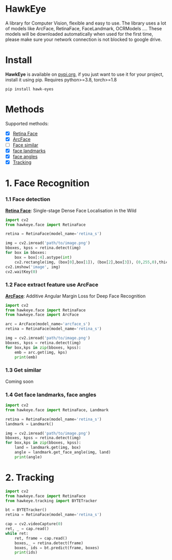 # HawkEye
A library for Computer Vision, flexible and easy to use. The library uses a lot of models like ArcFace, RetinaFace, FaceLandmark, OCRModels .... These models will be downloaded automatically when used for the first time, please make sure your network connection is not blocked to google drive.

# Install
**HawkEye** is available on [pypi.org](https://pypi.org/project/hawk-eyes/), if you just want to use it for your project, install it using pip.
Requires python>=3.8, torch>=1.8
```
pip install hawk-eyes
```
# Methods
Supported methods:
- [x] [Retina Face](https://arxiv.org/abs/1905.00641)
- [x] [ArcFace](https://arxiv.org/abs/1801.07698)
- [ ] [Face similar <coming soon>]()
- [x] [face landmarks]()
- [x] [face angles]()
- [x] [Tracking]()

# 1. Face Recognition
### 1.1 Face detection
[**Retina Face**](https://arxiv.org/abs/1905.00641): Single-stage Dense Face Localisation in the Wild
```py
import cv2
from hawkeye.face import RetinaFace

retina = RetinaFace(model_name='retina_s')

img = cv2.imread('path/to/image.png')
bboxes, kpss = retina.detect(img)
for box in bboxes:
    box = box[:4].astype(int)
    cv2.rectangle(img, (box[0],box[1]), (box[2],box[3]), (0,255,0),thickness=2)
cv2.imshow('image', img)
cv2.waitKey(0)
```

### 1.2 Face extract feature use ArcFace
[**ArcFace**](https://arxiv.org/abs/1801.07698): Additive Angular Margin Loss for Deep Face Recognition
```py
import cv2
from hawkeye.face import RetinaFace
from hawkeye.face import ArcFace

arc = ArcFace(model_name='arcface_s')
retina = RetinaFace(model_name='retina_s')

img = cv2.imread('path/to/image.png')
bboxes, kpss = retina.detect(img)
for box,kps in zip(bboxes, kpss):
    emb = arc.get(img, kps)
    print(emb)
```

### 1.3 Get similar
Coming soon

### 1.4 Get face landmarks, face angles
```py
import cv2
from hawkeye.face import RetinaFace, Landmark

retina = RetinaFace(model_name='retina_s')
landmark = Landmark()

img = cv2.imread('path/to/image.png')
bboxes, kpss = retina.detect(img)
for box,kps in zip(bboxes, kpss):
    land = landmark.get(img, box)
    angle = landmark.get_face_angle(img, land)
    print(angle)
```

# 2. Tracking

```py
import cv2
from hawkeye.face import RetinaFace
from hawkeye.tracking import BYTETracker

bt = BYTETracker()
retina = RetinaFace(model_name='retina_s')

cap = cv2.videoCapture(0)
ret, _ = cap.read()
while ret:
    ret, frame = cap.read()
    boxes,_ = retina.detect(frame)
    boxes, ids = bt.predict(frame, boxes)
    print(ids)
```

